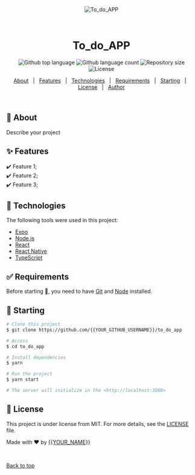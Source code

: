 <div align="center" id="top"> 
  <img src="./.github/app.gif" alt="To_do_APP" />

  &#xa0;

  <!-- <a href="https://to_do_app.netlify.app">Demo</a> -->
</div>

<h1 align="center">To_do_APP</h1>

<p align="center">
  <img alt="Github top language" src="https://img.shields.io/github/languages/top/{{YOUR_GITHUB_USERNAME}}/to_do_app?color=56BEB8">

  <img alt="Github language count" src="https://img.shields.io/github/languages/count/{{YOUR_GITHUB_USERNAME}}/to_do_app?color=56BEB8">

  <img alt="Repository size" src="https://img.shields.io/github/repo-size/{{YOUR_GITHUB_USERNAME}}/to_do_app?color=56BEB8">

  <img alt="License" src="https://img.shields.io/github/license/{{YOUR_GITHUB_USERNAME}}/to_do_app?color=56BEB8">

  <!-- <img alt="Github issues" src="https://img.shields.io/github/issues/{{YOUR_GITHUB_USERNAME}}/to_do_app?color=56BEB8" /> -->

  <!-- <img alt="Github forks" src="https://img.shields.io/github/forks/{{YOUR_GITHUB_USERNAME}}/to_do_app?color=56BEB8" /> -->

  <!-- <img alt="Github stars" src="https://img.shields.io/github/stars/{{YOUR_GITHUB_USERNAME}}/to_do_app?color=56BEB8" /> -->
</p>

<!-- Status -->

<!-- <h4 align="center"> 
	🚧  To_do_APP 🚀 Under construction...  🚧
</h4> 

<hr> -->

<p align="center">
  <a href="#dart-about">About</a> &#xa0; | &#xa0; 
  <a href="#sparkles-features">Features</a> &#xa0; | &#xa0;
  <a href="#rocket-technologies">Technologies</a> &#xa0; | &#xa0;
  <a href="#white_check_mark-requirements">Requirements</a> &#xa0; | &#xa0;
  <a href="#checkered_flag-starting">Starting</a> &#xa0; | &#xa0;
  <a href="#memo-license">License</a> &#xa0; | &#xa0;
  <a href="https://github.com/{{YOUR_GITHUB_USERNAME}}" target="_blank">Author</a>
</p>

<br>

## :dart: About ##

Describe your project

## :sparkles: Features ##

:heavy_check_mark: Feature 1;\
:heavy_check_mark: Feature 2;\
:heavy_check_mark: Feature 3;

## :rocket: Technologies ##

The following tools were used in this project:

- [Expo](https://expo.io/)
- [Node.js](https://nodejs.org/en/)
- [React](https://pt-br.reactjs.org/)
- [React Native](https://reactnative.dev/)
- [TypeScript](https://www.typescriptlang.org/)

## :white_check_mark: Requirements ##

Before starting :checkered_flag:, you need to have [Git](https://git-scm.com) and [Node](https://nodejs.org/en/) installed.

## :checkered_flag: Starting ##

```bash
# Clone this project
$ git clone https://github.com/{{YOUR_GITHUB_USERNAME}}/to_do_app

# Access
$ cd to_do_app

# Install dependencies
$ yarn

# Run the project
$ yarn start

# The server will initialize in the <http://localhost:3000>
```

## :memo: License ##

This project is under license from MIT. For more details, see the [LICENSE](LICENSE.md) file.


Made with :heart: by <a href="https://github.com/{{YOUR_GITHUB_USERNAME}}" target="_blank">{{YOUR_NAME}}</a>

&#xa0;

<a href="#top">Back to top</a>
